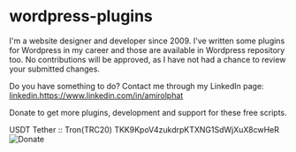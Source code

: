# wordpress-plugins

I'm a website designer and developer since 2009. I've written some plugins for Wordpress in my career and those are available in Wordpress repository too. No contributions will be approved, as I have not had a chance to review your submitted changes.

Do you have something to do? Contact me through my LinkedIn page:
[linkedin.](https://www.linkedin.com/in/amirolphat)https://www.linkedin.com/in/amirolphat

Donate to get more plugins, development and support for these free scripts.

USDT Tether :: Tron(TRC20)
TKK9KpoV4zukdrpKTXNG1SdWjXuX8cwHeR
![Donate](https://hawasil.com/wp-content/uploads/2024/02/2147483648_-210842.jpg)
